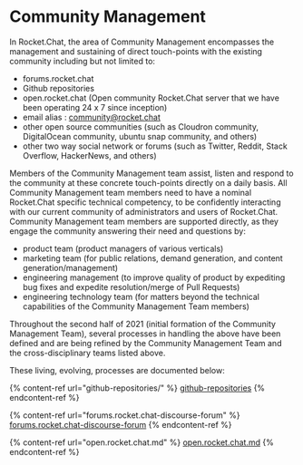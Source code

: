 # Community Management

In Rocket.Chat, the area of Community Management encompasses the management and sustaining of direct touch-points with the existing community including but not limited to:

* forums.rocket.chat
* Github repositories
* open.rocket.chat (Open community Rocket.Chat server that we have been operating 24 x 7 since inception)
* email alias : community@rocket.chat
* other open source communities (such as Cloudron community, DigitalOcean community, ubuntu snap community, and others)
* other two way social network or forums (such as Twitter, Reddit, Stack Overflow, HackerNews, and others)

Members of the Community Management team assist, listen and respond to the community at these concrete touch-points directly on a daily basis. All Community Management team members need to have a nominal Rocket.Chat specific technical competency, to be confidently interacting with our current community of administrators and users of Rocket.Chat. Community Management team members are supported directly, as they engage the community answering their need and questions by:

* product team (product managers of various verticals)
* marketing team (for public relations, demand generation, and content generation/management)
* engineering management (to improve quality of product by expediting bug fixes and expedite resolution/merge of Pull Requests)
* engineering technology team (for matters beyond the technical capabilities of the Community Management Team members)

Throughout the second half of 2021 (initial formation of the Community Management Team), several processes in handling the above have been defined and are being refined by the Community Management Team and the cross-disciplinary teams listed above.

These living, evolving, processes are documented below:

{% content-ref url="github-repositories/" %}
[github-repositories](github-repositories/)
{% endcontent-ref %}

{% content-ref url="forums.rocket.chat-discourse-forum" %}
[forums.rocket.chat-discourse-forum](forums.rocket.chat-discourse-forum)
{% endcontent-ref %}

{% content-ref url="open.rocket.chat.md" %}
[open.rocket.chat.md](open.rocket.chat.md)
{% endcontent-ref %}
